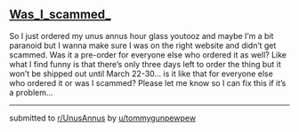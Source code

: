 ## [Was_I_scammed_](https://www.reddit.com/r/UnusAnnus/comments/jrxr20/was_i_scammed/)
So I just ordered my unus annus hour glass youtooz and maybe I’m a bit paranoid but I wanna make sure I was on the right website and didn’t get scammed. Was it a pre-order for everyone else who ordered it as well? Like what I find funny is that there’s only three days left to order the thing but it won’t be shipped out until March 22-30... is it like that for everyone else who ordered it or was I scammed? Please let me know so I can fix this if it’s a problem...

---

submitted to [r/UnusAnnus](https://www.reddit.com/r/UnusAnnus) by [u/tommygunpewpew](https://www.reddit.com/user/tommygunpewpew)
